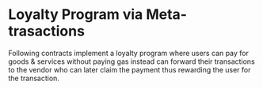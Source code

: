 # Loyalty Program via Meta-trasactions

Following contracts implement a loyalty program where users can pay for goods & services without paying gas instead can forward their transactions to the vendor who can later claim the payment thus rewarding the user for the transaction.

